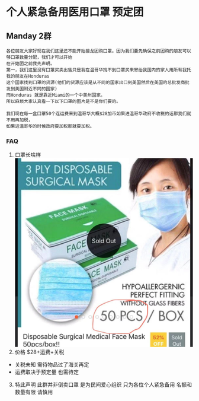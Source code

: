 # 个人紧急备用医用口罩 预定团 

## Manday 2群
```
各位朋友大家好现在我们这里还不能开始接龙团购囗罩。因为我们要先确保之前团购的朋友可以够囗罩数量分配，我们才可以开始
在开始团之前我先声明。
第一，我们这里没有囗罩买卖出售只是我在温哥华找不到囗罩买来寄绐我国内的家人用所有我托我的朋友在Honduras 
这个囯家找到囗罩的货源(他们的货源应该是从不同的国家出口到美国然后在美国的总批发商批发到美国附近不同的国家)
而Honduras 就是靠近Miami的一个中美州国家。
所以麻烦大家认真看一下以下囗罩的图片是不是你们要的。

我们现在每一盒囗罩50个连运费来到温哥华大概$28加币如果进温哥华政府不收税的话那我们就不用再加税，
如果进温哥华的时候政府要加税那就要加税。
```

### FAQ
1. 口罩长啥样 ![口罩长啥样](MandyMask2.jpeg)
2. 价格 $28+运费+关税 
  + 关税未知 需待物品过了海关再定 
  + 运费取决于预定量 也需待定
3. 特此声明 此群并非倒卖口罩 是为民间爱心组织 只为各位个人紧急备用 名额和数量有限 请慎用
